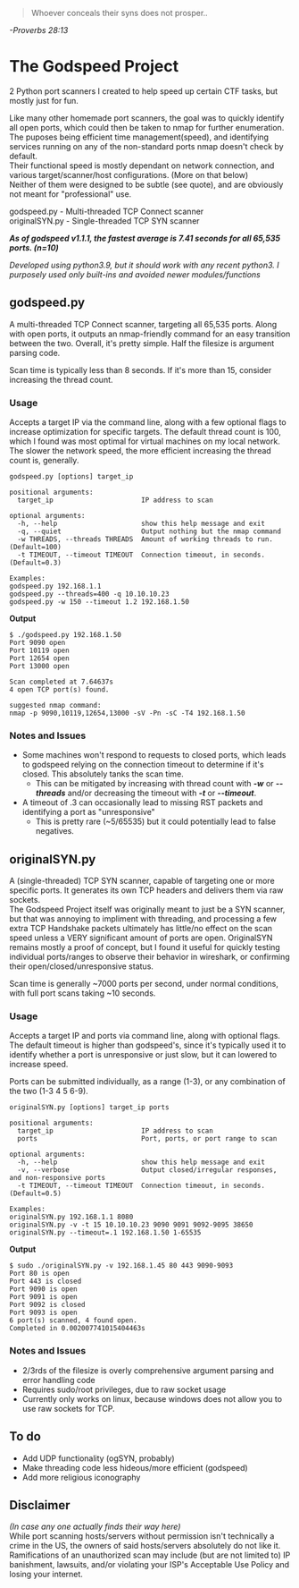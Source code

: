 >Whoever conceals their syns does not prosper..<br/>

*-Proverbs 28:13*
# The Godspeed Project
2 Python port scanners I created to help speed up certain CTF tasks, but mostly just for fun.<br/>

Like many other homemade port scanners, the goal was to quickly identify all open ports, which could then be taken to nmap for further enumeration. The puposes being efficient time management(speed), and identifying services running on any of the non-standard ports nmap doesn't check by default.</br>
Their functional speed is mostly dependant on network connection, and various target/scanner/host configurations. (More on that below)<br/>
Neither of them were designed to be subtle (see quote), and are obviously not meant for "professional" use.<br/>

godspeed.py - Multi-threaded TCP Connect scanner<br/>
originalSYN.py - Single-threaded TCP SYN scanner<br/>

***As of godspeed v1.1.1, the fastest average is 7.41 seconds for all 65,535 ports. (n=10)<br/>***

*Developed using python3.9, but it should work with any recent python3. I purposely used only built-ins and avoided newer modules/functions*
## godspeed.py
A multi-threaded TCP Connect scanner, targeting all 65,535 ports. Along with open ports, it outputs an nmap-friendly command for an easy transition between the two. Overall, it's pretty simple. Half the filesize is argument parsing code.<br/>

Scan time is typically less than 8 seconds. If it's more than 15, consider increasing the thread count.
### Usage
Accepts a target IP via the command line, along with a few optional flags to increase optimization for specific targets. The default thread count is 100, which I found was most optimal for virtual machines on my local network. The slower the network speed, the more efficient increasing the thread count is, generally.
```
godspeed.py [options] target_ip

positional arguments:
  target_ip                      IP address to scan

optional arguments:
  -h, --help                     show this help message and exit
  -q, --quiet                    Output nothing but the nmap command
  -w THREADS, --threads THREADS  Amount of working threads to run. (Default=100)
  -t TIMEOUT, --timeout TIMEOUT  Connection timeout, in seconds. (Default=0.3)

Examples:
godspeed.py 192.168.1.1
godspeed.py --threads=400 -q 10.10.10.23
godspeed.py -w 150 --timeout 1.2 192.168.1.50
```
**Output**
```
$ ./godspeed.py 192.168.1.50
Port 9090 open
Port 10119 open
Port 12654 open
Port 13000 open

Scan completed at 7.64637s
4 open TCP port(s) found.

suggested nmap command:
nmap -p 9090,10119,12654,13000 -sV -Pn -sC -T4 192.168.1.50
```
### Notes and Issues
- Some machines won't respond to requests to closed ports, which leads to godspeed relying on the connection timeout to determine if it's closed. This absolutely tanks the scan time.
  - This can be mitigated by increasing with thread count with ***-w*** or ***--threads*** and/or decreasing the timeout with ***-t*** or ***--timeout***.
- A timeout of .3 can occasionally lead to missing RST packets and identifying a port as "unresponsive"
  - This is pretty rare (~5/65535) but it could potentially lead to false negatives.

## originalSYN.py
A (single-threaded) TCP SYN scanner, capable of targeting one or more specific ports. It generates its own TCP headers and delivers them via raw sockets.<br/> 
The Godspeed Project itself was originally meant to just be a SYN scanner, but that was annoying to impliment with threading, and processing a few extra TCP Handshake packets ultimately has little/no effect on the scan speed unless a VERY significant amount of ports are open. OriginalSYN remains mostly a proof of concept, but I found it useful for quickly testing individual ports/ranges to observe their behavior in wireshark, or confirming their open/closed/unresponsive status.<br/>

Scan time is generally ~7000 ports per second, under normal conditions, with full port scans taking ~10 seconds.
### Usage
Accepts a target IP and ports via command line, along with optional flags. The default timeout is higher than godspeed's, since it's typically used it to identify whether a port is unresponsive or just slow, but it can lowered to increase speed.<br/> 

Ports can be submitted individually, as a range (1-3), or any combination of the two (1-3 4 5 6-9).
```
originalSYN.py [options] target_ip ports

positional arguments:
  target_ip                      IP address to scan
  ports                          Port, ports, or port range to scan

optional arguments:
  -h, --help                     show this help message and exit
  -v, --verbose                  Output closed/irregular responses, and non-responsive ports
  -t TIMEOUT, --timeout TIMEOUT  Connection timeout, in seconds. (Default=0.5)

Examples:
originalSYN.py 192.168.1.1 8080
originalSYN.py -v -t 15 10.10.10.23 9090 9091 9092-9095 38650
originalSYN.py --timeout=.1 192.168.1.50 1-65535
```
**Output**
```
$ sudo ./originalSYN.py -v 192.168.1.45 80 443 9090-9093
Port 80 is open
Port 443 is closed
Port 9090 is open
Port 9091 is open
Port 9092 is closed
Port 9093 is open
6 port(s) scanned, 4 found open.
Completed in 0.002007741015404463s
```
### Notes and Issues
- 2/3rds of the filesize is overly comprehensive argument parsing and error handling code
- Requires sudo/root privileges, due to raw socket usage
- Currently only works on linux, because windows does not allow you to use raw sockets for TCP. 
## To do
- Add UDP functionality (ogSYN, probably)
- Make threading code less hideous/more efficient (godspeed)
- Add more religious iconography
## Disclaimer
*(In case any one actually finds their way here)*<br/>
While port scanning hosts/servers without permission isn't technically a crime in the US, the owners of said hosts/servers absolutely do not like it. Ramifications of an unauthorized scan may include (but are not limited to) IP banishment, lawsuits, and/or violating your ISP's Acceptable Use Policy and losing your internet.

